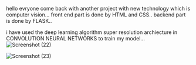 hello evryone come back with another project with new technology which is computer vision...
front end part is done by HTML and CSS..
backend part is done by FLASK..

i have used the deep learning algorithm super resolution archiecture in CONVOLUTION NEURAL NETWORKS to train my model...
![Screenshot (22)](https://github.com/navyasri-24/image-super-resolution/assets/105104007/abde8fa4-fc22-4e1c-8b6e-8c0808d2d2d8)

![Screenshot (23)](https://github.com/navyasri-24/image-super-resolution/assets/105104007/7453c187-a38d-4f26-a7ae-1f3b53c2d68c)

